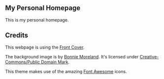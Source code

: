 ## My Personal Homepage
This is my personal homepage.

## Credits
This webpage is using the [Front Cover](https://dashingcode.github.io/front-cover/).

The background image is by [Bonnie Moreland](https://www.flickr.com/photos/icetsarina/24931560827/).
It's licensed under [Creative-Commons/Public Domain Mark](https://creativecommons.org/publicdomain/mark/1.0/).

This theme makes use of the amazing <a href="http://fontawesome.io/">Font Awesome</a> icons.

